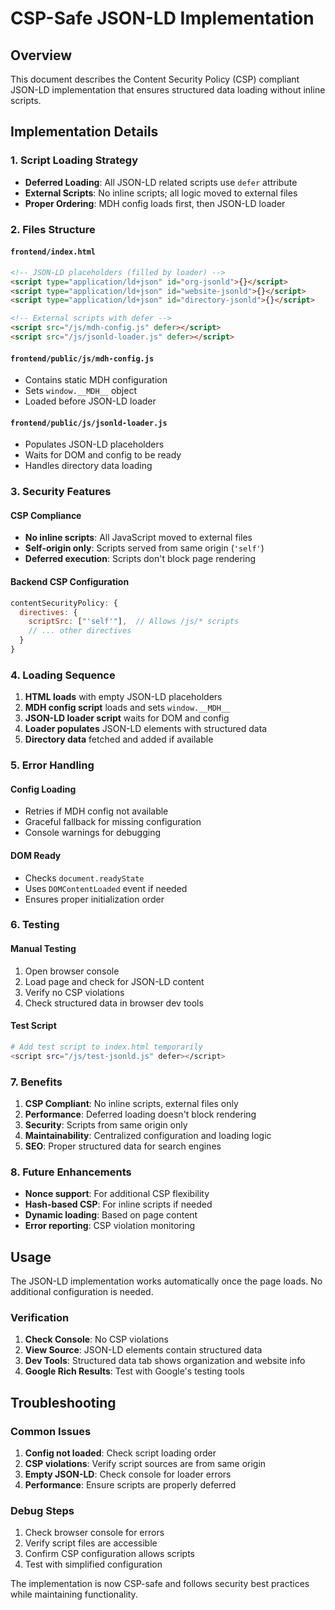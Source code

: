 # CSP-Safe JSON-LD Implementation

## Overview
This document describes the Content Security Policy (CSP) compliant JSON-LD implementation that ensures structured data loading without inline scripts.

## Implementation Details

### 1. Script Loading Strategy
- **Deferred Loading**: All JSON-LD related scripts use `defer` attribute
- **External Scripts**: No inline scripts; all logic moved to external files
- **Proper Ordering**: MDH config loads first, then JSON-LD loader

### 2. Files Structure

#### `frontend/index.html`
```html
<!-- JSON-LD placeholders (filled by loader) -->
<script type="application/ld+json" id="org-jsonld">{}</script>
<script type="application/ld+json" id="website-jsonld">{}</script>
<script type="application/ld+json" id="directory-jsonld">{}</script>

<!-- External scripts with defer -->
<script src="/js/mdh-config.js" defer></script>
<script src="/js/jsonld-loader.js" defer></script>
```

#### `frontend/public/js/mdh-config.js`
- Contains static MDH configuration
- Sets `window.__MDH__` object
- Loaded before JSON-LD loader

#### `frontend/public/js/jsonld-loader.js`
- Populates JSON-LD placeholders
- Waits for DOM and config to be ready
- Handles directory data loading

### 3. Security Features

#### CSP Compliance
- **No inline scripts**: All JavaScript moved to external files
- **Self-origin only**: Scripts served from same origin (`'self'`)
- **Deferred execution**: Scripts don't block page rendering

#### Backend CSP Configuration
```javascript
contentSecurityPolicy: {
  directives: {
    scriptSrc: ["'self'"],  // Allows /js/* scripts
    // ... other directives
  }
}
```

### 4. Loading Sequence

1. **HTML loads** with empty JSON-LD placeholders
2. **MDH config script** loads and sets `window.__MDH__`
3. **JSON-LD loader script** waits for DOM and config
4. **Loader populates** JSON-LD elements with structured data
5. **Directory data** fetched and added if available

### 5. Error Handling

#### Config Loading
- Retries if MDH config not available
- Graceful fallback for missing configuration
- Console warnings for debugging

#### DOM Ready
- Checks `document.readyState`
- Uses `DOMContentLoaded` event if needed
- Ensures proper initialization order

### 6. Testing

#### Manual Testing
1. Open browser console
2. Load page and check for JSON-LD content
3. Verify no CSP violations
4. Check structured data in browser dev tools

#### Test Script
```bash
# Add test script to index.html temporarily
<script src="/js/test-jsonld.js" defer></script>
```

### 7. Benefits

1. **CSP Compliant**: No inline scripts, external files only
2. **Performance**: Deferred loading doesn't block rendering
3. **Security**: Scripts from same origin only
4. **Maintainability**: Centralized configuration and loading logic
5. **SEO**: Proper structured data for search engines

### 8. Future Enhancements

- **Nonce support**: For additional CSP flexibility
- **Hash-based CSP**: For inline scripts if needed
- **Dynamic loading**: Based on page content
- **Error reporting**: CSP violation monitoring

## Usage

The JSON-LD implementation works automatically once the page loads. No additional configuration is needed.

### Verification

1. **Check Console**: No CSP violations
2. **View Source**: JSON-LD elements contain structured data
3. **Dev Tools**: Structured data tab shows organization and website info
4. **Google Rich Results**: Test with Google's testing tools

## Troubleshooting

### Common Issues

1. **Config not loaded**: Check script loading order
2. **CSP violations**: Verify script sources are from same origin
3. **Empty JSON-LD**: Check console for loader errors
4. **Performance**: Ensure scripts are properly deferred

### Debug Steps

1. Check browser console for errors
2. Verify script files are accessible
3. Confirm CSP configuration allows scripts
4. Test with simplified configuration

The implementation is now CSP-safe and follows security best practices while maintaining functionality.
